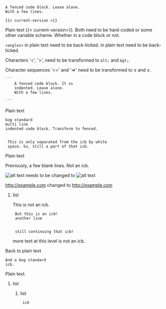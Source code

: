 
```
A fenced code block. Leave alone.
With a few lines.

{{< current-version >}}

```

Plain text {{< current-version>}}. Both need to be
hard-coded or some other variable scheme.
Whether in a code block or not.

`<angles>` in plain text need to be back-ticked.
<angles> in plain text need to be back-ticked.

Characters '<', '>', need to be transformed to `&lt;` and `&gt;`.

Character sequences '<=' and '=>' need to be transformed to ≤ and ≥.

    ```
        A fenced code block. It ss
        indented. Leave alone.
        With a few lines.

    ```

Plain text

    bog standard
    multi line
    indented code block. Transform to fenced.


     This is only separated from the icb by white
     space. So, still a part of that icb.

Plain text





Previously, a few blank lines. Not an icb.

![alt text](url)
needs to be changed to
![alt text](url)

<http://example.com>
changed to http://example.com

1. list

    This is not an icb.

        But this is an icb!
        another line


        still continuing that icb!

    more text at this level is not an icb.


Back to plain text

    And a bog standard
    icb.

Plain text.

1. list
    1. list

            icb